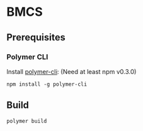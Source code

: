 # BMCS

## Prerequisites

### Polymer CLI

Install [polymer-cli](https://github.com/Polymer/polymer-cli):
(Need at least npm v0.3.0)

    npm install -g polymer-cli


## Build

    polymer build

